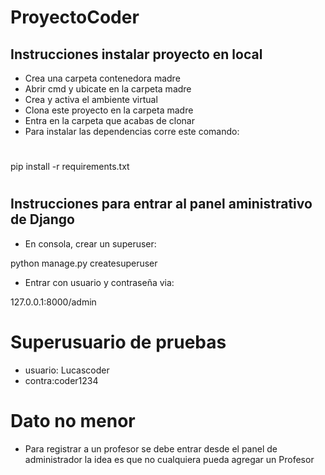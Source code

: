 # ProyectoCoder

## Instrucciones instalar proyecto en local
+ Crea una carpeta contenedora madre
+ Abrir cmd y ubicate en la carpeta madre
+ Crea y activa el ambiente virtual
+ Clona este proyecto en la carpeta madre
+ Entra en la carpeta que acabas de clonar
+ Para instalar las dependencias corre este comando:

#
pip install -r requirements.txt

#
## Instrucciones para entrar al panel aministrativo de Django
+ En consola, crear un superuser:

python manage.py createsuperuser

+ Entrar con usuario y contraseña via:

127.0.0.1:8000/admin


# Superusuario de pruebas
+ usuario: Lucascoder
+ contra:coder1234


# Dato no menor
+ Para registrar a un profesor se debe entrar desde el panel de administrador
    la idea es que no cualquiera pueda agregar un Profesor